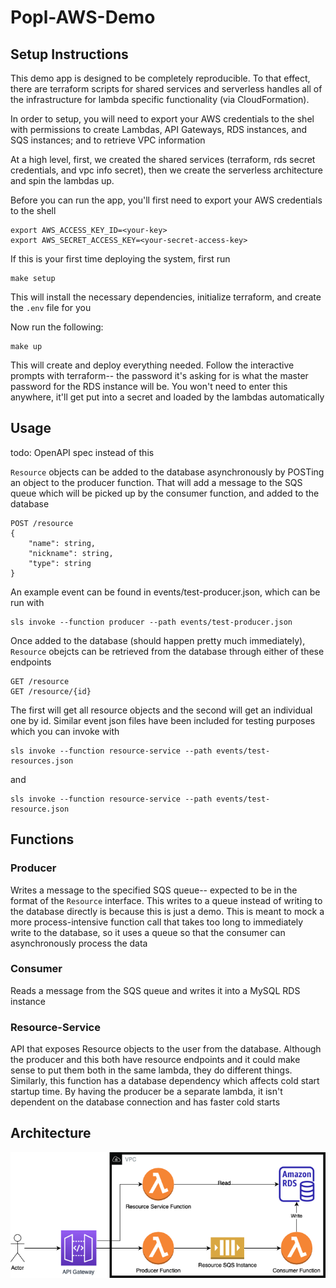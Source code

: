 # Popl-AWS-Demo

## Setup Instructions

This demo app is designed to be completely reproducible. To that effect, there are terraform scripts for shared services and 
serverless handles all of the infrastructure for lambda specific functionality (via CloudFormation).

In order to setup, you will need to export your AWS credentials to the shel with permissions to create Lambdas, API Gateways, 
RDS instances, and SQS instances; and to retrieve VPC information

At a high level, first, we created the shared services (terraform, rds secret credentials, and vpc info secret), then we create 
the serverless architecture and spin the lambdas up.

Before you can run the app, you'll first need to export your AWS credentials to the shell

```
export AWS_ACCESS_KEY_ID=<your-key>
export AWS_SECRET_ACCESS_KEY=<your-secret-access-key>

```

If this is your first time deploying the system, first run 

```
make setup
```

This will install the necessary dependencies, initialize terraform, and create the `.env` file for you

Now run the following: 

```
make up
```

This will create and deploy everything needed. Follow the interactive prompts with terraform-- the password it's asking for is what the master password for the RDS instance will be. You won't need to enter this anywhere, it'll get put into a secret and loaded by the lambdas automatically

## Usage

todo: OpenAPI spec instead of this 

`Resource` objects can be added to the database asynchronously by POSTing an object to the producer function. That will add a message to the SQS queue which 
will be picked up by the consumer function, and added to the database

```
POST /resource
{
    "name": string,
    "nickname": string,
    "type": string
}
```

An example event can be found in events/test-producer.json, which can be run with 

```
sls invoke --function producer --path events/test-producer.json 
```

Once added to the database (should happen pretty much immediately), `Resource` obejcts can be retrieved from the database through either of these endpoints

```
GET /resource 
GET /resource/{id}
```

The first will get all resource objects and the second will get an individual one by id. Similar event json files have been included for testing purposes which you can invoke with  

```
sls invoke --function resource-service --path events/test-resources.json 
```
and
```
sls invoke --function resource-service --path events/test-resource.json 
```

## Functions

### Producer

Writes a message to the specified SQS queue-- expected to be in the format of the `Resource` interface. This writes to a queue instead of writing 
to the database directly is because this is just a demo. This is meant to mock a more process-intensive function call that takes too long to 
immediately write to the database, so it uses a queue so that the consumer can asynchronously process the data

### Consumer

Reads a message from the SQS queue and writes it into a MySQL RDS instance

### Resource-Service 

API that exposes Resource objects to the user from the database. Although the producer and this both have resource endpoints and it could make sense 
to put them both in the same lambda, they do different things. Similarly, this function has a database dependency which affects cold start startup time.
By having the producer be a separate lambda, it isn't dependent on the database connection and has faster cold starts

## Architecture

![Architecture Diagram](diagrams/architecture.png)

